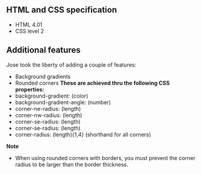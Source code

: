 ## HTML and CSS specification
* HTML 4.01
* CSS level 2

## Additional features
Jose took the liberty of adding a couple of features:
* Background gradients
* Rounded corners
**These are achieved thru the following CSS properties:**
* background-gradient: (color)
* background-gradient-angle: (number)
* corner-ne-radius: (length)
* corner-nw-radius: (length)
* corner-se-radius: (length)
* corner-se-radius: (length)
* corner-radius: (length){1,4} (shorthand for all corners)

**Note**
* When using rounded corners with borders, you must prevent the corner radius to be larger than the border thickness.